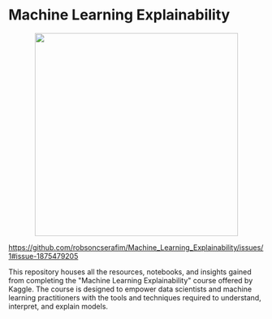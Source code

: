 # Machine Learning Explainability

<div align="center">
<img src="(https://github.com/robsoncserafim/Machine_Learning_Explainability/assets/99512194/c7d66241-57f6-4911-9d06-bbaecc9dd38.png)" width="400px" />
</div>

https://github.com/robsoncserafim/Machine_Learning_Explainability/issues/1#issue-1875479205


This repository houses all the resources, notebooks, and insights gained from completing the "Machine Learning Explainability" course offered by Kaggle. The course is designed to empower data scientists and machine learning practitioners with the tools and techniques required to understand, interpret, and explain models.
